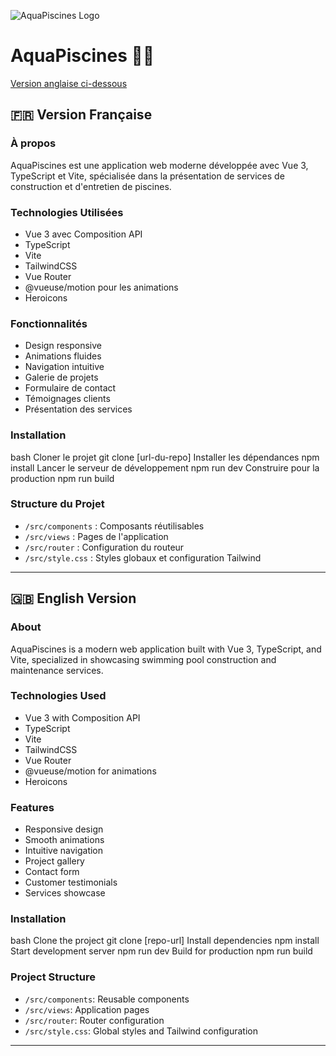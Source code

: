![AquaPiscines Logo](aquapiscines/src/images/image.png)

# AquaPiscines 🏊‍♂️

[Version anglaise ci-dessous](#version-anglaise)

## 🇫🇷 Version Française

### À propos
AquaPiscines est une application web moderne développée avec Vue 3, TypeScript et Vite, spécialisée dans la présentation de services de construction et d'entretien de piscines.

### Technologies Utilisées
- Vue 3 avec Composition API
- TypeScript
- Vite
- TailwindCSS
- Vue Router
- @vueuse/motion pour les animations
- Heroicons

### Fonctionnalités
- Design responsive
- Animations fluides
- Navigation intuitive
- Galerie de projets
- Formulaire de contact
- Témoignages clients
- Présentation des services

### Installation
bash
Cloner le projet
git clone [url-du-repo]
Installer les dépendances
npm install
Lancer le serveur de développement
npm run dev
Construire pour la production
npm run build



### Structure du Projet
- `/src/components` : Composants réutilisables
- `/src/views` : Pages de l'application
- `/src/router` : Configuration du routeur
- `/src/style.css` : Styles globaux et configuration Tailwind

---

## 🇬🇧 English Version

### About
AquaPiscines is a modern web application built with Vue 3, TypeScript, and Vite, specialized in 
showcasing swimming pool construction and maintenance services.

### Technologies Used
- Vue 3 with Composition API
- TypeScript
- Vite
- TailwindCSS
- Vue Router
- @vueuse/motion for animations
- Heroicons

### Features
- Responsive design
- Smooth animations
- Intuitive navigation
- Project gallery
- Contact form
- Customer testimonials
- Services showcase

### Installation

bash
Clone the project
git clone [repo-url]
Install dependencies
npm install
Start development server
npm run dev
Build for production
npm run build



### Project Structure
- `/src/components`: Reusable components
- `/src/views`: Application pages
- `/src/router`: Router configuration
- `/src/style.css`: Global styles and Tailwind configuration



---